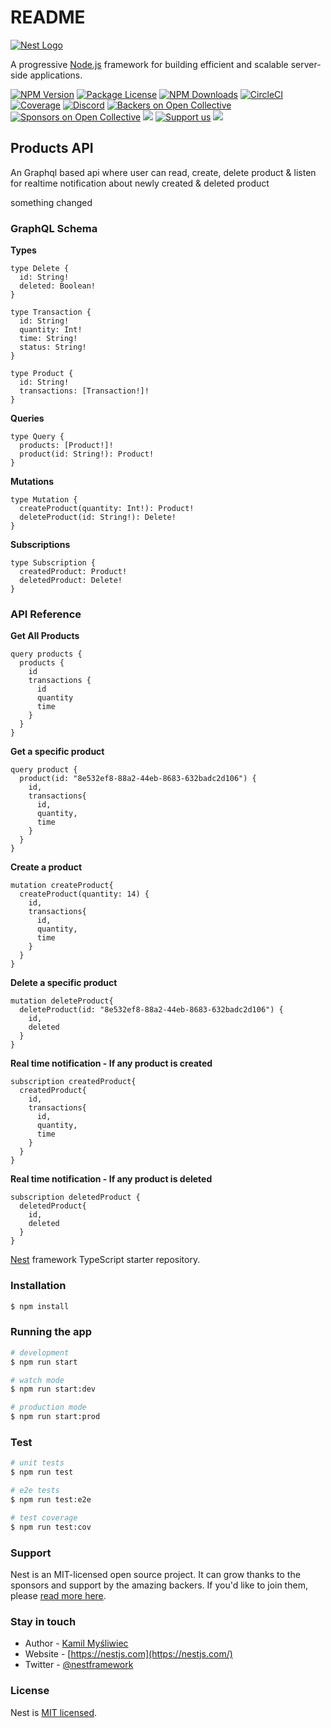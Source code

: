# README

[![Nest Logo](https://nestjs.com/img/logo-small.svg)](http://nestjs.com/)

A progressive [Node.js](http://nodejs.org) framework for building efficient and scalable server-side applications.

[![NPM Version](https://img.shields.io/npm/v/@nestjs/core.svg)](https://www.npmjs.com/\~nestjscore) [![Package License](https://img.shields.io/npm/l/@nestjs/core.svg)](https://www.npmjs.com/\~nestjscore) [![NPM Downloads](https://img.shields.io/npm/dm/@nestjs/common.svg)](https://www.npmjs.com/\~nestjscore) [![CircleCI](https://img.shields.io/circleci/build/github/nestjs/nest/master)](https://circleci.com/gh/nestjs/nest) [![Coverage](https://coveralls.io/repos/github/nestjs/nest/badge.svg?branch=master#9)](https://coveralls.io/github/nestjs/nest?branch=master) [![Discord](https://img.shields.io/badge/discord-online-brightgreen.svg)](https://discord.gg/G7Qnnhy) [![Backers on Open Collective](https://opencollective.com/nest/backers/badge.svg)](https://opencollective.com/nest#backer) [![Sponsors on Open Collective](https://opencollective.com/nest/sponsors/badge.svg)](https://opencollective.com/nest#sponsor) [![](https://img.shields.io/badge/Donate-PayPal-ff3f59.svg)](https://paypal.me/kamilmysliwiec) [![Support us](https://img.shields.io/badge/Support%20us-Open%20Collective-41B883.svg)](https://opencollective.com/nest#sponsor) [![](https://img.shields.io/twitter/follow/nestframework.svg?style=social\&label=Follow)](https://twitter.com/nestframework)

## Products API

An Graphql based api where user can read, create, delete product & listen for realtime notification about newly created & deleted product

something changed

### GraphQL Schema

**Types**

```
type Delete {
  id: String!
  deleted: Boolean!
}

type Transaction {
  id: String!
  quantity: Int!
  time: String!
  status: String!
}

type Product {
  id: String!
  transactions: [Transaction!]!
}
```

**Queries**

```
type Query {
  products: [Product!]!
  product(id: String!): Product!
}
```

**Mutations**

```
type Mutation {
  createProduct(quantity: Int!): Product!
  deleteProduct(id: String!): Delete!
}
```

**Subscriptions**

```
type Subscription {
  createdProduct: Product!
  deletedProduct: Delete!
}
```

### API Reference

**Get All Products**

```
query products {
  products {
    id
    transactions {
      id
      quantity
      time
    }
  }
}
```

**Get a specific product**

```
query product {
  product(id: "8e532ef8-88a2-44eb-8683-632badc2d106") {
    id,
    transactions{
      id,
      quantity,
      time
    }
  }
}
```

**Create a product**

```
mutation createProduct{
  createProduct(quantity: 14) {
    id,
    transactions{
      id,
      quantity,
      time
    }
  }
}
```

**Delete a specific product**

```
mutation deleteProduct{
  deleteProduct(id: "8e532ef8-88a2-44eb-8683-632badc2d106") {
    id,
    deleted
  }
}
```

**Real time notification - If any product is created**

```
subscription createdProduct{
  createdProduct{
    id,
    transactions{
      id,
      quantity,
      time
    }
  }
}
```

**Real time notification - If any product is deleted**

```
subscription deletedProduct {
  deletedProduct{
    id,
    deleted
  }
}
```

[Nest](https://github.com/nestjs/nest) framework TypeScript starter repository.

### Installation

```bash
$ npm install
```

### Running the app

```bash
# development
$ npm run start

# watch mode
$ npm run start:dev

# production mode
$ npm run start:prod
```

### Test

```bash
# unit tests
$ npm run test

# e2e tests
$ npm run test:e2e

# test coverage
$ npm run test:cov
```

### Support

Nest is an MIT-licensed open source project. It can grow thanks to the sponsors and support by the amazing backers. If you'd like to join them, please [read more here](https://docs.nestjs.com/support).

### Stay in touch

* Author - [Kamil Myśliwiec](https://kamilmysliwiec.com)
* Website - [https://nestjs.com](https://nestjs.com/)
* Twitter - [@nestframework](https://twitter.com/nestframework)

### License

Nest is [MIT licensed](LICENSE/).
